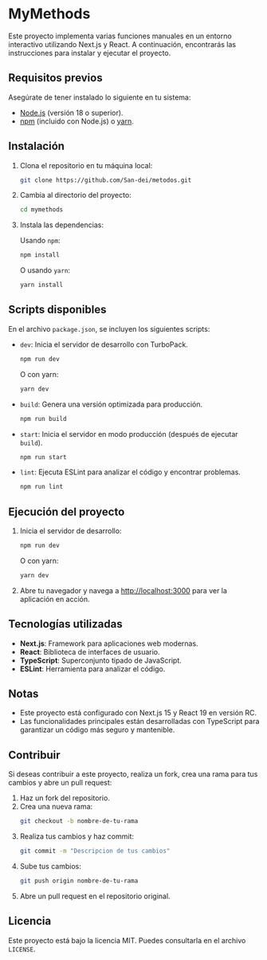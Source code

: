 # MyMethods

Este proyecto implementa varias funciones manuales en un entorno interactivo utilizando Next.js y React. A continuación, encontrarás las instrucciones para instalar y ejecutar el proyecto.

## Requisitos previos

Asegúrate de tener instalado lo siguiente en tu sistema:

- [Node.js](https://nodejs.org/) (versión 18 o superior).
- [npm](https://www.npmjs.com/) (incluido con Node.js) o [yarn](https://yarnpkg.com/).

## Instalación

1. Clona el repositorio en tu máquina local:

   ```bash
   git clone https://github.com/San-dei/metodos.git
   ```

2. Cambia al directorio del proyecto:

   ```bash
   cd mymethods
   ```

3. Instala las dependencias:

   Usando `npm`:
   ```bash
   npm install
   ```

   O usando `yarn`:
   ```bash
   yarn install
   ```

## Scripts disponibles

En el archivo `package.json`, se incluyen los siguientes scripts:

- `dev`: Inicia el servidor de desarrollo con TurboPack.
  ```bash
  npm run dev
  ```
  O con yarn:
  ```bash
  yarn dev
  ```

- `build`: Genera una versión optimizada para producción.
  ```bash
  npm run build
  ```

- `start`: Inicia el servidor en modo producción (después de ejecutar `build`).
  ```bash
  npm run start
  ```

- `lint`: Ejecuta ESLint para analizar el código y encontrar problemas.
  ```bash
  npm run lint
  ```

## Ejecución del proyecto

1. Inicia el servidor de desarrollo:

   ```bash
   npm run dev
   ```
   O con yarn:
   ```bash
   yarn dev
   ```

2. Abre tu navegador y navega a [http://localhost:3000](http://localhost:3000) para ver la aplicación en acción.

## Tecnologías utilizadas

- **Next.js**: Framework para aplicaciones web modernas.
- **React**: Biblioteca de interfaces de usuario.
- **TypeScript**: Superconjunto tipado de JavaScript.
- **ESLint**: Herramienta para analizar el código.

## Notas

- Este proyecto está configurado con Next.js 15 y React 19 en versión RC.
- Las funcionalidades principales están desarrolladas con TypeScript para garantizar un código más seguro y mantenible.

## Contribuir

Si deseas contribuir a este proyecto, realiza un fork, crea una rama para tus cambios y abre un pull request:

1. Haz un fork del repositorio.
2. Crea una nueva rama:
   ```bash
   git checkout -b nombre-de-tu-rama
   ```
3. Realiza tus cambios y haz commit:
   ```bash
   git commit -m "Descripcion de tus cambios"
   ```
4. Sube tus cambios:
   ```bash
   git push origin nombre-de-tu-rama
   ```
5. Abre un pull request en el repositorio original.

## Licencia

Este proyecto está bajo la licencia MIT. Puedes consultarla en el archivo `LICENSE`.

